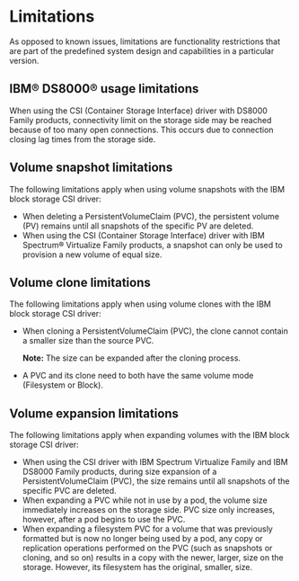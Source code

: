 # Limitations

As opposed to known issues, limitations are functionality restrictions that are part of the predefined system design and capabilities in a particular version.

## IBM® DS8000® usage limitations

When using the CSI \(Container Storage Interface\) driver with DS8000 Family products, connectivity limit on the storage side may be reached because of too many open connections. This occurs due to connection closing lag times from the storage side.

## Volume snapshot limitations

The following limitations apply when using volume snapshots with the IBM block storage CSI driver:

-   When deleting a PersistentVolumeClaim \(PVC\), the persistent volume \(PV\) remains until all snapshots of the specific PV are deleted.
-   When using the CSI \(Container Storage Interface\) driver with IBM Spectrum® Virtualize Family products, a snapshot can only be used to provision a new volume of equal size.

## Volume clone limitations

The following limitations apply when using volume clones with the IBM block storage CSI driver:

-   When cloning a PersistentVolumeClaim \(PVC\), the clone cannot contain a smaller size than the source PVC.

    **Note:** The size can be expanded after the cloning process.

-   A PVC and its clone need to both have the same volume mode \(Filesystem or Block\).

## Volume expansion limitations

The following limitations apply when expanding volumes with the IBM block storage CSI driver:

-   When using the CSI driver with IBM Spectrum Virtualize Family and IBM DS8000 Family products, during size expansion of a PersistentVolumeClaim \(PVC\), the size remains until all snapshots of the specific PVC are deleted.
-   When expanding a PVC while not in use by a pod, the volume size immediately increases on the storage side. PVC size only increases, however, after a pod begins to use the PVC.
-   When expanding a filesystem PVC for a volume that was previously formatted but is now no longer being used by a pod, any copy or replication operations performed on the PVC \(such as snapshots or cloning, and so on\) results in a copy with the newer, larger, size on the storage. However, its filesystem has the original, smaller, size.

